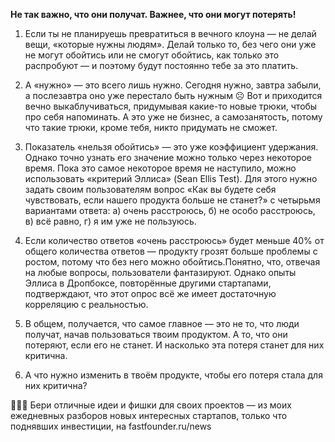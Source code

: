 

**Не так важно, что они получат. Важнее, что они могут потерять!**

1. Если ты не планируешь превратиться в вечного клоуна — не делай вещи, «которые нужны людям». Делай только то, без чего они уже не могут обойтись или не смогут обойтись, как только это распробуют — и поэтому будут постоянно тебе за это платить.

2. А «нужно» — это всего лишь нужно. Сегодня нужно, завтра забыли, а послезавтра оно уже перестало быть нужным ☹️ Вот и приходится вечно выкаблучиваться, придумывая какие-то новые трюки, чтобы про себя напоминать. А это уже не бизнес, а самозанятость, потому что такие трюки, кроме тебя, никто придумать не сможет.

3. Показатель «нельзя обойтись» — это уже коэффициент удержания. Однако точно узнать его значение можно только через некоторое время. Пока это самое некоторое время не наступило, можно использовать «критерий Эллиса» (Sean Ellis Test). Для этого нужно задать своим пользователям вопрос «Как вы будете себя чувствовать, если нашего продукта больше не станет?» с четырьмя вариантами ответа: а) очень расстроюсь, б) не особо расстроюсь, в) всё равно, г) я им уже не пользуюсь.

4. Если количество ответов «очень расстроюсь» будет меньше 40% от общего количества ответов — продукту грозят больше проблемы с ростом, потому что без него можно обойтись.Понятно, что, отвечая на любые вопросы, пользователи фантазируют. Однако опыты Эллиса в Дропбоксе, повторённые другими стартапами, подтверждают, что этот опрос всё же имеет достаточную корреляцию с реальностью.

5. В общем, получается, что самое главное — это не то, что люди получат, начав пользоваться твоим продуктом. А то, что они потеряют, если его не станет. И насколько эта потеря станет для них критична.

6. А что нужно изменить в твоём продукте, чтобы его потеря стала для них критична?

👀😱💪 Бери отличные идеи и фишки для своих проектов — из моих ежедневных разборов новых интересных стартапов, только что поднявших инвестиции, на fastfounder.ru/news
